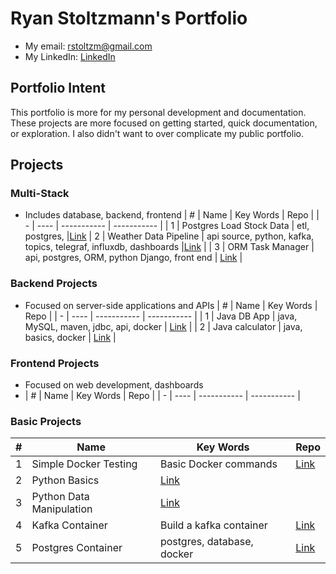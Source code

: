 # Ryan Stoltzmann's Portfolio

* My email: <rstoltzm@gmail.com>
* My LinkedIn: [LinkedIn](https://www.linkedin.com/in/ryan-stoltzmann/)

## Portfolio Intent
<p>
This portfolio is more for my personal development and documentation. These projects are more focused on getting started, quick documentation, or exploration.
I also didn't want to over complicate my public portfolio. 
</p>

## Projects

### Multi-Stack
* Includes database, backend, frontend
| # | Name | Key Words | Repo |
| - | ---- | ----------- | ----------- |
| 1 | Postgres Load Stock Data | etl, postgres,  |[Link](https://github.com/rstoltzm-profile/container-postgres-stockdata)
| 2 | Weather Data Pipeline | api source, python, kafka, topics, telegraf, influxdb, dashboards |[Link](https://github.com/rstoltzm-profile/weather-data-engineering) |
| 3 | ORM Task Manager | api, postgres, ORM, python Django, front end | [Link](https://github.com/rstoltzm-profile/postgres-django-orm-tasks) |

### Backend Projects
* Focused on server-side applications and APIs
| # | Name | Key Words | Repo |
| - | ---- | ----------- | ----------- |
| 1 | Java DB App | java, MySQL, maven, jdbc, api, docker | [Link](https://github.com/rstoltzm-profile/java-docker-db-app) |
| 2 | Java calculator | java, basics, docker | [Link](https://github.com/rstoltzm-profile/java-calculator) | 

### Frontend Projects
* Focused on web development, dashboards
* | # | Name | Key Words | Repo |
| - | ---- | ----------- | ----------- |

### Basic Projects

| # | Name | Key Words | Repo |
| - | ---- | ----------- | ----------- |
| 1 | Simple Docker Testing | Basic Docker commands | [Link](https://github.com/rstoltzm-profile/docker-testing) |
| 2 | Python Basics | [Link](https://github.com/rstoltzm-profile/python-basics) |
| 3 | Python Data Manipulation | [Link](https://github.com/rstoltzm-profile/python-data-manipulation) |
| 4 | Kafka Container | Build a kafka container | [Link](https://github.com/rstoltzm-profile/KafkaProject) |
| 5 | Postgres Container | postgres, database, docker | [Link](https://github.com/rstoltzm-profile/postgres-basics) |
